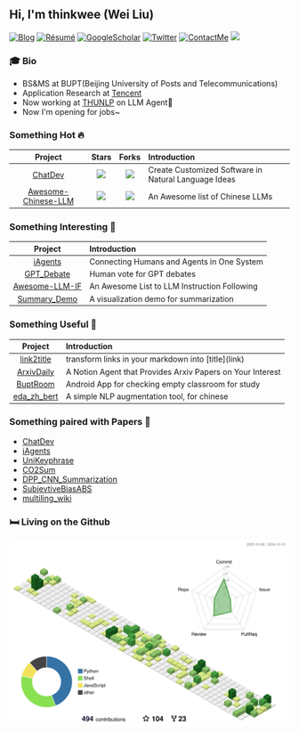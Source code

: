 ## Hi, I'm thinkwee (Wei Liu)
[![Blog](http://img.shields.io/badge/-Blog-blue?style=flat-square&logo=hexo&logoColor=white)](https://thinkwee.top) 
[![Résumé](https://img.shields.io/badge/Résumé-green?style=flat-square&logo=aboutdotme&logoColor=white)](https://thinkwee.top/about/)
[![GoogleScholar](https://img.shields.io/badge/GoogleScholar-orange?style=flat-square&logo=google-scholar&logoColor=white&link=https://scholar.google.com/citations?view_op=list_works&hl=en&user=QvW2leIAAAAJ)](https://scholar.google.com/citations?view_op=list_works&hl=en&user=QvW2leIAAAAJ)
[![Twitter](https://img.shields.io/badge/Twitter-black?style=flat-square&logo=Twitter&logoColor=white&link=https://twitter.com/thinkwee2767)](https://twitter.com/thinkwee2767)
[![ContactMe](https://img.shields.io/badge/ContactMe-red?style=flat-square&logo=Gmail&logoColor=white&link=mailto:thinkwee2767@gmail.com)](mailto:thinkwee2767@gmail.com)
![](https://komarev.com/ghpvc/?username=thinkwee)

### 🎓 Bio
- BS&MS at BUPT(Beijing University of Posts and Telecommunications)
- Application Research at [Tencent](https://www.tencent.com/en-us/about.html)
- Now working at [THUNLP](https://nlp.csai.tsinghua.edu.cn/) on LLM Agent🤖
- Now I'm opening for jobs~

### Something Hot 🔥
| Project | Stars | Forks | Introduction |
| :----:  | :----: | :----: | :---- |
| [ChatDev](https://github.com/OpenBMB/ChatDev) | ![](https://img.shields.io/github/stars/OpenBMB/ChatDev?color=F4B0A5&logo=Undertale&logoColor=FB6571) | ![](https://img.shields.io/github/forks/OpenBMB/ChatDev?color=E4C994&logo=Handshake&logoColor=D6E19C) | Create Customized Software in Natural Language Ideas |
| [Awesome-Chinese-LLM](https://github.com/HqWu-HITCS/Awesome-Chinese-LLM) | ![](https://img.shields.io/github/stars/HqWu-HITCS/Awesome-Chinese-LLM?color=F4B0A5&logo=Undertale&logoColor=FB6571) | ![](https://img.shields.io/github/forks/HqWu-HITCS/Awesome-Chinese-LLM?color=E4C994&logo=Handshake&logoColor=D6E19C) | An Awesome list of Chinese LLMs |

### Something Interesting 🚀
| Project | Introduction |
| :----:  | :---- |
| [iAgents](https://github.com/thinkwee/iAgents) | Connecting Humans and Agents in One System |
| [GPT_Debate](https://github.com/thinkwee/GPT_debate) | Human vote for GPT debates |
| [Awesome-LLM-IF](https://github.com/thinkwee/Awesome-LLM-IF) | An Awesome List to LLM Instruction Following |
| [Summary_Demo](https://github.com/thinkwee/Summary_Demo) | A visualization demo for summarization |

### Something Useful 🔧
| Project | Introduction |
| :----:  | :---- |
| [link2title](https://github.com/thinkwee/link2title) | transform links in your markdown into \[title\]\(link\) |
| [ArxivDaily](https://github.com/thinkwee/ArxivDaily) | A Notion Agent that Provides Arxiv Papers on Your Interest |
| [BuptRoom](https://github.com/thinkwee/BuptRoom) | Android App for checking empty classroom for study |
| [eda_zh_bert](https://github.com/thinkwee/eda_zh_bert) | A simple NLP augmentation tool, for chinese |


### Something paired with Papers 📑
- [ChatDev](https://github.com/OpenBMB/ChatDev)
- [iAgents](https://github.com/thinkwee/iAgents)
- [UniKeyphrase](https://github.com/thinkwee/UniKeyphrase)
- [CO2Sum](https://github.com/thinkwee/co2sum)
- [DPP_CNN_Summarization](https://github.com/thinkwee/DPP_CNN_Summarization)
- [SubjevtiveBiasABS](https://github.com/thinkwee/SubjectiveBiasABS)
- [multiling_wiki](https://github.com/thinkwee/multiling2019_wiki)

### 🛏️ Living on the Github
![](./profile-3d-contrib/profile-green-animate.svg)
